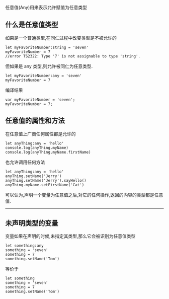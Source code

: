 任意值(Any)用来表示允许赋值为任意类型

## **什么是任意值类型**

如果是一个普通类型,在同仁过程中改变类型是不被允许的

```
let myFavoriteNumber:string = 'seven'
myFavoriteNumber = 7
//error TS2322: Type '7' is not assignable to type 'string'.
```

但如果是 any 类型,则允许被同仁为任意类型.

```
let myFavoriteNumber:any = 'seven'
myFavoriteNumber = 7
```

编译结果

```
var myFavoriteNumber = 'seven';
myFavoriteNumber = 7;
```

## **任意值的属性和方法**

在任意值上广商任何属性都是允许的

```
let anyThing:any = 'hello'
console.log(anyThing.myName)
console.log(anyThing.myName.firstName)
```

也允许调用任何方法

```
let anyThing:any = 'hello'
anyThing.setName('Jerry')
anyThing.setName('Jerry').sayHello()
anyThing.myName.setFirstName('Cat')
```

可以认为,声明一个变量为任意值之后,对它的任何操作,返回的内容的类型都是任意值.

---

## **未声明类型的变量**
变量如果在声明的时候,未指定其类型,那么它会被识别为任意值类型

```
let something:any
something = 'seven'
something = 7
something.setName('Tom')
```

等价于

```
let something
something = 'seven'
something = 7
something.setName('Tom')
```